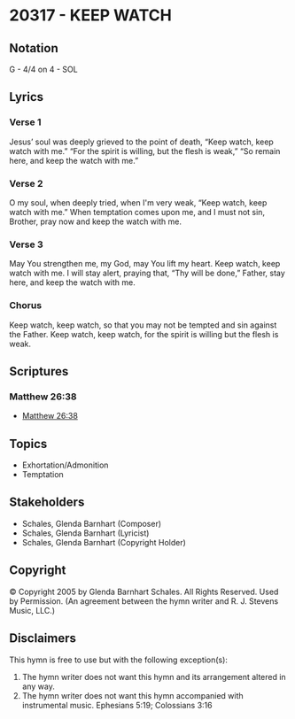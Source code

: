 # 20317 - KEEP WATCH

## Notation

G - 4/4 on 4 - SOL

## Lyrics

### Verse 1

Jesus’ soul was deeply grieved to the point of death, “Keep watch, keep watch with me.” “For the spirit is willing, but the flesh is weak,” “So remain here, and keep the watch with me.” 

### Verse 2

O my soul, when deeply tried, when I'm very weak, “Keep watch, keep watch with me.” When temptation comes upon me, and I must not sin, Brother, pray now and keep the watch with me. 

### Verse 3

May You strengthen me, my God, may You lift my heart. Keep watch, keep watch with me. I will stay alert, praying that, “Thy will be done,” Father, stay here, and keep the watch with me. 

### Chorus

Keep watch, keep watch, so that you may not be tempted and sin against the Father. Keep watch, keep watch, for the spirit is willing but the flesh is weak. 


## Scriptures

### Matthew 26:38

- [Matthew 26:38](https://www.biblegateway.com/passage/?search=Matthew%2026%3A38)


## Topics

- Exhortation/Admonition
- Temptation

## Stakeholders

- Schales, Glenda Barnhart (Composer)
- Schales, Glenda Barnhart (Lyricist)
- Schales, Glenda Barnhart (Copyright Holder)

## Copyright

© Copyright 2005 by  Glenda Barnhart Schales.  All Rights Reserved. Used by Permission.
(An agreement between the hymn writer and R. J. Stevens Music, LLC.)

## Disclaimers

This hymn is free to use but with the following exception(s):
1. The hymn writer does not want this hymn and its arrangement altered in any way.
2. The hymn writer does not want this hymn accompanied with instrumental music.
Ephesians 5:19; Colossians 3:16

